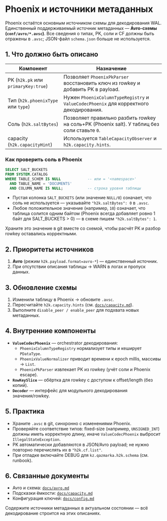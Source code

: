 # Phoenix и источники метаданных

Phoenix остаётся основным источником схемы для декодирования WAL. Единственный поддерживаемый источник метаданных — **Avro-схемы (`conf/avro/*.avsc`)**. Все сведения о типах, PK, соли и CF должны быть отражены в `.avsc`; JSON-файл `schema.json` больше не используется.

## 1. Что должно быть описано

| Компонент | Назначение |
|---|---|
| PK (`h2k.pk` или `primaryKey:true`) | Позволяет `PhoenixPkParser` восстановить ключ из rowkey и добавить PK в payload. |
| Тип (`h2k.phoenixType` или `type`) | Нужен `PhoenixColumnTypeRegistry` и `ValueCodecPhoenix` для корректного декодирования. |
| Соль (`h2k.saltBytes`) | Позволяет правильно разбить rowkey на соль+PK (Phoenix salt). У таблиц без соли ставьте `0`. |
| capacity (`h2k.capacityHint`) | Используется `TableCapacityObserver` и `h2k.capacity.hints`. |

### Как проверить соль в Phoenix

```sql
SELECT SALT_BUCKETS
FROM SYSTEM.CATALOG
WHERE TABLE_SCHEM IS NULL            -- или = '<namespace>'
  AND TABLE_NAME = 'DOCUMENTS'
  AND COLUMN_NAME IS NULL;           -- строка уровня таблицы
```

- Пустая колонка `SALT_BUCKETS` (или значение `NULL/0`) означает, что соль не используется — указывайте `"h2k.saltBytes": 0` в `.avsc`.
- Любое положительное значение (например, `10`) означает, что таблица солится одним байтом (Phoenix всегда добавляет ровно 1 байт для SALT_BUCKETS > 0) — в схеме пишем `"h2k.saltBytes": 1`.

Храните это значение в git вместе со схемой, чтобы расчёт PK и разбор rowkey оставались корректными.

## 2. Приоритеты источников

1. **Avro** (режим `h2k.payload.format=avro-*`) — единственный источник.
2. При отсутствии описания таблицы → WARN в логах и пропуск данных.

## 3. Обновление схемы

1. Изменили таблицу в Phoenix → обновите `.avsc`.
2. Пересчитайте `h2k.capacity.hints` (см. [`docs/capacity.md`](capacity.md)).
3. Выполните `disable_peer / enable_peer` для подхвата новых метаданных.

## 4. Внутренние компоненты

- **`ValueCodecPhoenix`** — orchestrator декодирования:
  - `PhoenixColumnTypeRegistry` нормализует типы и кеширует `PDataType`.
  - `PhoenixValueNormalizer` приводит времени к epoch millis, массивы → `List`.
  - `PhoenixPkParser` извлекает PK из rowkey (учёт соли и Phoenix escape).
- **`RowKeySlice`** — обёртка для rowkey с доступом к offset/length (без копий).
- **`Decoder`** — интерфейс для модульного декодирования значения/rowkey.

## 5. Практика

- Храните `.avsc` в git, синхронно с изменениями Phoenix.
- Проверяйте соответствие типов: fixed-size (например, `UNSIGNED_INT`) должны иметь корректную длину, иначе `ValueCodecPhoenix` выбросит `IllegalStateException`.
- PK автоматически добавляются в JSON/Avro payload; не нужно повторно перечислять их в `"h2k.cf.list"`.
- При отладке включайте DEBUG для `kz.qazmarka.h2k.schema` (см. runbook).

## 6. Связанные документы

- Avro и схема: [`docs/avro.md`](avro.md)
- Подсказки ёмкости: [`docs/capacity.md`](capacity.md)
- Конфигурация ключей: [`docs/config.md`](config.md)

Содержите источники метаданных в актуальном состоянии — всё декодирование строится на этих описаниях.
